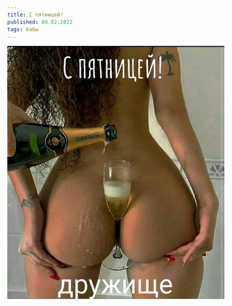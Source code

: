 ```yaml
---
title: С пятницей!
published: 04.02.2022
tags: бабы
---
```


![5b4c9ef9bf5b38ad3bd5c2f0ba2c4774.png](../content/5b4c9ef9bf5b38ad3bd5c2f0ba2c4774.png)